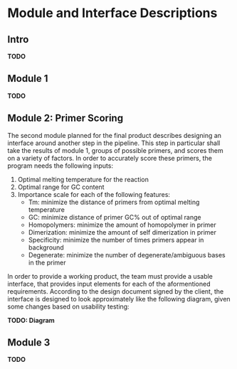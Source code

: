 # Module and Interface Descriptions

## Intro
**TODO**

## Module 1
**TODO**

## Module 2: Primer Scoring
The second module planned for the final product describes designing an interface around another step in the pipeline. This step in particular shall take the results of module 1, groups of possible primers, and scores them on a variety of factors. In order to accurately score these primers, the program needs the following inputs:


1. Optimal melting temperature for the reaction
2. Optimal range for GC content
3. Importance scale for each of the following features:
    * Tm: minimize the distance of primers from optimal melting temperature
    * GC: minimize distance of primer GC% out of optimal range
    * Homopolymers: minimize the amount of homopolymer in primer
    * Dimerization: minimize the amount of self dimerization in primer
    * Specificity: minimize the number of times primers appear in background
    * Degenerate: minimize the number of degenerate/ambiguous bases in the primer


In order to provide a working product, the team must provide a usable interface, that provides input elements for each of the aformentioned requirements. According to the design document signed by the client, the interface is designed to look approximately like the following diagram, given some changes based on usability testing:

**TODO: Diagram**

## Module 3
**TODO**
